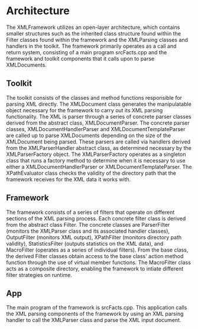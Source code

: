 # Architecture

The XMLFramework utilizes an open-layer architecture, which contains smaller structures such as the inherited class structure found within the Filter classes found within the framework and the XMLParsing classes and handlers in the toolkit. The framework primarily operates as a call and return system, consisting of a main program srcFacts.cpp and the framework and toolkit components that it calls upon to parse XMLDocuments.

## Toolkit
The toolkit consists of the classes and method functions responsible for parsing XML directly. The XMLDocument class generates the manipulatable object necessary for the framework to carry out its XML parsing functionality. The XML is parser through a series of concrete parser classes derived from the abstract class, XMLDocumentParser. The concrete parser classes, XMLDocumentHandlerParser and XMLDocumentTemplateParser are called up to parse XMLDocuments depending on the size of the XMLDocument being parsed. These parsers are called via handlers derived from the XMLParserHandler abstract class, as determined necessary by the XMLParserFactory object. The XMLParserFactory operates as a singleton class that runs a factory method to determine when it is necessary to use either a XMLDocumentHandlerParser or XMLDocumentTemplateParser. The XPathEvaluator class checks the validity of the directory path that the framework receives for the XML data it works with.

## Framework
The framework consists of a series of filters that operate on different sections of the XML parsing process. Each concrete filter class is derived from the abstract class Filter. The concrete classes are ParserFilter (monitors the XMLParser class and its associated handler classes), OutputFilter (monitors XML output), XPathFilter (monitors directory path validity), StatisticsFilter (outputs statistics on the XML data), and MacroFilter (operates as a series of individual filters). From the base class, the derived Filter classes obtain access to the base class' action method function through the use of virtual member functions. The MacroFilter class acts as a composite directory, enabling the framework to intiate different filter strategies on runtime. 


## App
The main program of the framework is srcFacts.cpp. This application calls the XML parsing components of the framework by using an XML parsing handler to call the XMLParser class and parse the XML input document.